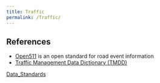 ```yaml
---
title: Traffic
permalink: /Traffic/
---
```


References
----------

-   [Open511](http://opennorth.github.com/Open511API/) is an open standard for road event information
-   [Traffic Management Data Dictionary (TMDD)](http://www.ite.org/standards/TMDD/)

[Data_Standards](/Category:Data_Standards "wikilink")
